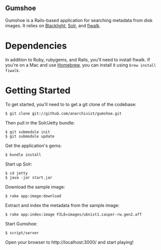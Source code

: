 Gumshoe
-------

Gumshoe is a Rails-based application for searching metadata from disk images. It relies on [Blacklight](http://projectblacklight.org/), [Solr](http://lucene.apache.org/), and [fiwalk](http://domex.nps.edu/deep/Fiwalk.html). 

Dependencies
============

In addition to Ruby, rubygems, and Rails, you'll need to install fiwalk. If you're on a Mac and use [Homebrew](http://github.com/mxcl/homebrew), you can install it using `brew install fiwalk`.

Getting Started
===============

To get started, you'll need to to get a git clone of the codebase:

	$ git clone git://github.com/anarchivist/gumshoe.git

Then pull in the Solr/Jetty bundle:

	$ git submodule init
	$ git submodule update

Get the application's gems:

	$ bundle install
	
Start up Solr:

	$ cd jetty
	$ java -jar start.jar

Download the sample image:

	$ rake app:image:download

Extract and index the metadata from the sample image:

	$ rake app:index:image FILE=images/ubnist1.casper-rw.gen2.aff
	
Start Gumshoe:

	$ script/server

Open your browser to http://localhost:3000/ and start playing!